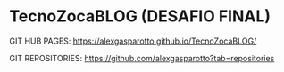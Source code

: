 # TecnoZocaBLOG (DESAFIO FINAL)
GIT HUB PAGES: 
https://alexgasparotto.github.io/TecnoZocaBLOG/


GIT REPOSITORIES: 
https://github.com/alexgasparotto?tab=repositories

